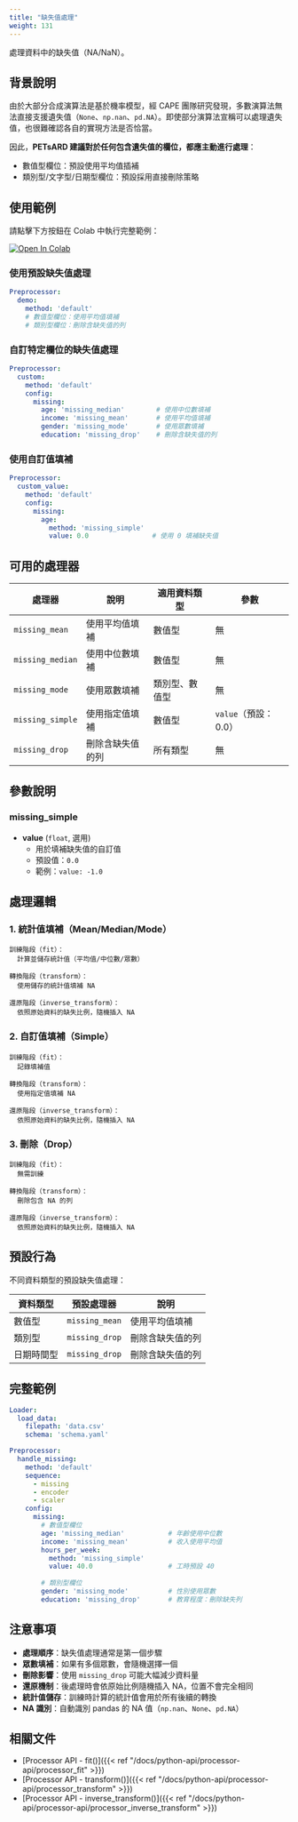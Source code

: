 ```yaml
---
title: "缺失值處理"
weight: 131
---
```


處理資料中的缺失值（NA/NaN）。

## 背景說明

由於大部分合成演算法是基於機率模型，經 CAPE 團隊研究發現，多數演算法無法直接支援遺失值（`None`、`np.nan`、`pd.NA`）。即使部分演算法宣稱可以處理遺失值，也很難確認各自的實現方法是否恰當。

因此，**PETsARD 建議對於任何包含遺失值的欄位，都應主動進行處理**：
- 數值型欄位：預設使用平均值插補
- 類別型/文字型/日期型欄位：預設採用直接刪除策略

## 使用範例

請點擊下方按鈕在 Colab 中執行完整範例：

[![Open In Colab](https://colab.research.google.com/assets/colab-badge.svg)](https://colab.research.google.com/github/nics-tw/petsard/blob/main/demo/tutorial/use-cases/data-preprocessing/handling-missing-values.ipynb)

### 使用預設缺失值處理

```yaml
Preprocessor:
  demo:
    method: 'default'
    # 數值型欄位：使用平均值填補
    # 類別型欄位：刪除含缺失值的列
```

### 自訂特定欄位的缺失值處理

```yaml
Preprocessor:
  custom:
    method: 'default'
    config:
      missing:
        age: 'missing_median'        # 使用中位數填補
        income: 'missing_mean'       # 使用平均值填補
        gender: 'missing_mode'       # 使用眾數填補
        education: 'missing_drop'    # 刪除含缺失值的列
```

### 使用自訂值填補

```yaml
Preprocessor:
  custom_value:
    method: 'default'
    config:
      missing:
        age:
          method: 'missing_simple'
          value: 0.0                # 使用 0 填補缺失值
```

## 可用的處理器

| 處理器 | 說明 | 適用資料類型 | 參數 |
|--------|------|-------------|------|
| `missing_mean` | 使用平均值填補 | 數值型 | 無 |
| `missing_median` | 使用中位數填補 | 數值型 | 無 |
| `missing_mode` | 使用眾數填補 | 類別型、數值型 | 無 |
| `missing_simple` | 使用指定值填補 | 數值型 | `value`（預設：0.0） |
| `missing_drop` | 刪除含缺失值的列 | 所有類型 | 無 |

## 參數說明

### missing_simple

- **value** (`float`, 選用)
  - 用於填補缺失值的自訂值
  - 預設值：`0.0`
  - 範例：`value: -1.0`

## 處理邏輯

### 1. 統計值填補（Mean/Median/Mode）

```
訓練階段（fit）：
  計算並儲存統計值（平均值/中位數/眾數）

轉換階段（transform）：
  使用儲存的統計值填補 NA

還原階段（inverse_transform）：
  依照原始資料的缺失比例，隨機插入 NA
```

### 2. 自訂值填補（Simple）

```
訓練階段（fit）：
  記錄填補值

轉換階段（transform）：
  使用指定值填補 NA

還原階段（inverse_transform）：
  依照原始資料的缺失比例，隨機插入 NA
```

### 3. 刪除（Drop）

```
訓練階段（fit）：
  無需訓練

轉換階段（transform）：
  刪除包含 NA 的列

還原階段（inverse_transform）：
  依照原始資料的缺失比例，隨機插入 NA
```

## 預設行為

不同資料類型的預設缺失值處理：

| 資料類型 | 預設處理器 | 說明 |
|---------|-----------|------|
| 數值型 | `missing_mean` | 使用平均值填補 |
| 類別型 | `missing_drop` | 刪除含缺失值的列 |
| 日期時間型 | `missing_drop` | 刪除含缺失值的列 |

## 完整範例

```yaml
Loader:
  load_data:
    filepath: 'data.csv'
    schema: 'schema.yaml'

Preprocessor:
  handle_missing:
    method: 'default'
    sequence:
      - missing
      - encoder
      - scaler
    config:
      missing:
        # 數值型欄位
        age: 'missing_median'           # 年齡使用中位數
        income: 'missing_mean'          # 收入使用平均值
        hours_per_week:
          method: 'missing_simple'
          value: 40.0                   # 工時預設 40
        
        # 類別型欄位
        gender: 'missing_mode'          # 性別使用眾數
        education: 'missing_drop'       # 教育程度：刪除缺失列
```

## 注意事項

- **處理順序**：缺失值處理通常是第一個步驟
- **眾數填補**：如果有多個眾數，會隨機選擇一個
- **刪除影響**：使用 `missing_drop` 可能大幅減少資料量
- **還原機制**：後處理時會依原始比例隨機插入 NA，位置不會完全相同
- **統計值儲存**：訓練時計算的統計值會用於所有後續的轉換
- **NA 識別**：自動識別 pandas 的 NA 值（`np.nan`、`None`、`pd.NA`）

## 相關文件

- [Processor API - fit()]({{< ref "/docs/python-api/processor-api/processor_fit" >}})
- [Processor API - transform()]({{< ref "/docs/python-api/processor-api/processor_transform" >}})
- [Processor API - inverse_transform()]({{< ref "/docs/python-api/processor-api/processor_inverse_transform" >}})